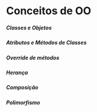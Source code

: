 # Conceitos de OO

##### Classes e Objetos
##### Atributos e Métodos de Classes
##### Override de métodos
##### Herança
##### Composição
##### Polimorfismo
